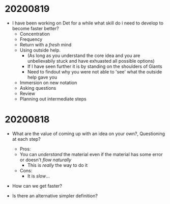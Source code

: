 
# 20200819
* I have been working on Det for a while what skill do i need to develop to become faster better?
  * Concentration
  * Frequency
  * Return with a *fresh* mind
  * Using outside help. 
    * (As long as you understand the core idea and you are unbelievabily stuck and have exhuasted all possible options)
    * If I have seen further it is by standing on the shoulders of Giants
    * Need to findout why you were not able to 'see' what the outside help gave you
  * Immersion on new notation
  * Asking questions
  * Review
  * Planning out intermediate steps


# 20200818
* What are the value of coming up with an idea on your own?, Questioning at each step?
  * Pros: 
  * You can *understand* the material even if the material has some error or doesn't *flow naturally*
    * This is *really* the way to do it
  * Cons: 
    * It is *slow*...

* How can we get faster?
* Is there an alternative simpler definition?

